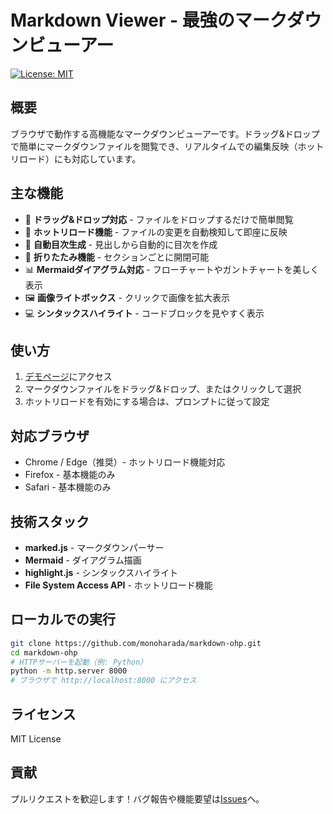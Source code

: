 # Markdown Viewer - 最強のマークダウンビューアー

[![License: MIT](https://img.shields.io/badge/License-MIT-blue.svg)](https://opensource.org/licenses/MIT)

## 概要

ブラウザで動作する高機能なマークダウンビューアーです。ドラッグ&ドロップで簡単にマークダウンファイルを閲覧でき、リアルタイムでの編集反映（ホットリロード）にも対応しています。

## 主な機能

- 🎯 **ドラッグ&ドロップ対応** - ファイルをドロップするだけで簡単閲覧
- 🔄 **ホットリロード機能** - ファイルの変更を自動検知して即座に反映
- 📑 **自動目次生成** - 見出しから自動的に目次を作成
- 📂 **折りたたみ機能** - セクションごとに開閉可能
- 📊 **Mermaidダイアグラム対応** - フローチャートやガントチャートを美しく表示
- 🖼️ **画像ライトボックス** - クリックで画像を拡大表示
- 💻 **シンタックスハイライト** - コードブロックを見やすく表示

## 使い方

1. [デモページ](https://monoharada.github.io/markdown-ohp/)にアクセス
2. マークダウンファイルをドラッグ&ドロップ、またはクリックして選択
3. ホットリロードを有効にする場合は、プロンプトに従って設定

## 対応ブラウザ

- Chrome / Edge（推奨）- ホットリロード機能対応
- Firefox - 基本機能のみ
- Safari - 基本機能のみ

## 技術スタック

- **marked.js** - マークダウンパーサー
- **Mermaid** - ダイアグラム描画
- **highlight.js** - シンタックスハイライト
- **File System Access API** - ホットリロード機能

## ローカルでの実行

```bash
git clone https://github.com/monoharada/markdown-ohp.git
cd markdown-ohp
# HTTPサーバーを起動（例: Python）
python -m http.server 8000
# ブラウザで http://localhost:8000 にアクセス
```

## ライセンス

MIT License

## 貢献

プルリクエストを歓迎します！バグ報告や機能要望は[Issues](https://github.com/monoharada/markdown-ohp/issues)へ。
